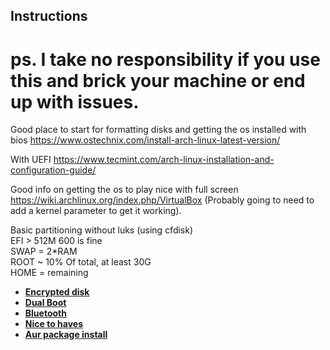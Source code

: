 ## Instructions
# ps. I take no responsibility if you use this and brick your machine or end up with issues.

Good place to start for formatting disks and getting the os installed with bios https://www.ostechnix.com/install-arch-linux-latest-version/

With UEFI https://www.tecmint.com/arch-linux-installation-and-configuration-guide/

Good info on getting the os to play nice with full screen https://wiki.archlinux.org/index.php/VirtualBox (Probably going to need to add a kernel parameter to get it working).

Basic partitioning without luks (using cfdisk)  
EFI > 512M 600 is fine  
SWAP = 2*RAM  
ROOT ~ 10% Of total, at least 30G  
HOME = remaining  

* [**Encrypted disk**](install/install_instructions.md)  
* [**Dual Boot**](install/dual_boot.md)  
* [**Bluetooth**](install/bluetooth.md)  
* [**Nice to haves**](install/nice_to_haves.md)  
* [**Aur package install**](install/aurpkginstall.md)  
